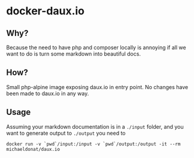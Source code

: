 # docker-daux.io

## Why?

Because the need to have php and composer locally is 
annoying if all we want to do is turn some markdown into
 beautiful docs.

## How?

Small php-alpine image exposing daux.io in entry point. No changes have been made to daux.io in any way.

## Usage

Assuming your markdown documentation is in a `./input` folder, and you want to generate output to `./output` you need to 

```
docker run -v `pwd`/input:/input -v `pwd`/output:/output -it --rm michaeldonat/daux.io
```
